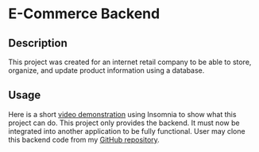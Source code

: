 # E-Commerce Backend

## Description

This project was created for an internet retail company to be able to store, organize, and update product information using a database.

## Usage

Here is a short [video demonstration](https://watch.screencastify.com/v/H7NnxtDMozu4y5XQ7GB7) using Insomnia to show what this project can do. This project only provides the backend. It must now be integrated into another application to be fully functional. User may clone this backend code from my [GitHub repository](https://github.io/jnc444xd/e-commerce-backend).
